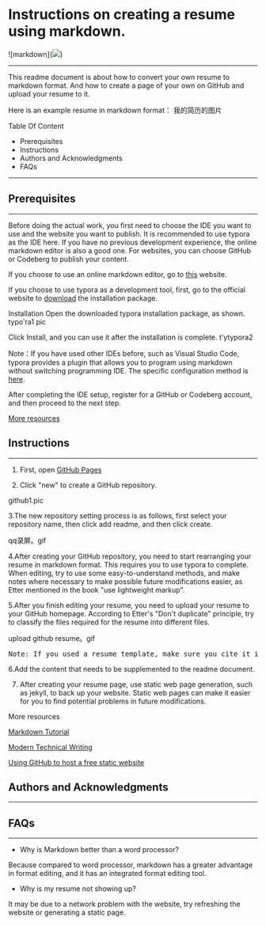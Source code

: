 # Instructions on creating a resume using markdown.
![markdown](<a href='https://www.linkpicture.com/view.php?img=LPic6407b6a5500b62033814859'><img src='https://www.linkpicture.com/q/markdown.jfif' type='image'></a>)

------------

This readme document is about how to convert your own resume to markdown format. And how to create a page of your own on GitHub and upload your resume to it.

Here is an example resume in markdown format：
我的简历的图片


Table Of Content
- Prerequisites
- Instructions
- Authors and Acknowledgments
- FAQs 

---
## Prerequisites
---
Before doing the actual work, you first need to choose the IDE you want to use and the website you want to publish. It is recommended to use typora as the IDE here. If you have no previous development experience, the online markdown editor is also a good one. For websites, you can choose GitHub or Codeberg to publish your content.

If you choose to use an online markdown editor, go to [this](https://markdown-editor.github.io/ "this") website.

If you choose to use typora as a development tool, first, go to the official website to [download](https://typora.io/ "download") the installation package.

Installation
Open the downloaded typora installation package, as shown.
typo'ra1 pic


Click Install, and you can use it after the installation is complete.
t'ytypora2 

Note：If you have used other IDEs before, such as Visual Studio Code, typora provides a plugin that allows you to program using markdown without switching programming IDE. The specific configuration method is [here](https://marketplace.visualstudio.com/items?itemName=cweijan.vscode-typora "here").

After completing the IDE setup, register for a GitHub or Codeberg account, and then proceed to the next step.

[More resources](https://www.markdowntutorial.com/ "More resources")

## Instructions
---
1. First, open [GitHub Pages](https://pages.github.com/ "GitHub Pages")

2. Click "new" to create a GitHub repository.

github1.pic

3.The new repository setting process is as follows, first select your repository name, then click add readme, and then click create.

qq录屏。gif

4.After creating your GitHub repository, you need to start rearranging your resume in markdown format. This requires you to use typora to complete. When editing, try to use some easy-to-understand methods, and make notes where necessary to make possible future modifications easier, as Etter mentioned in the book "use lightweight markup".

5.After you finish editing your resume, you need to upload your resume to your GitHub homepage. According to Etter's "Don't duplicate" principle, try to classify the files required for the resume into different files.

upload github resume。gif

<pre>Note: If you used a resume template, make sure you cite it in your file to avoid copyright issues.</pre>

6.Add the content that needs to be supplemented to the readme document.

7. After creating your resume page, use static web page generation, such as jekyll, to back up your website. Static web pages can make it easier for you to find potential problems in future modifications.



More resources

[Markdown Tutorial](https://www.markdowntutorial.com "Markdown Tutorial")

[Modern Technical Writing](https://www.amazon.ca/Modern-Technical-Writing-Introduction-Documentation-ebook/dp/B01A2QL9SS/ref=sr_1_1?adgrpid=1355698070375399&hvadid=84731640865659&hvbmt=bp&hvdev=c&hvlocphy=5120&hvnetw=o&hvqmt=p&hvtargid=kwd-84731299607821%3Aloc-32&hydadcr=22459_13387101&keywords=modern+technical+writing&qid=1678225723&sr=8-1 "Modern Technical Writing")

[Using GitHub to host a free static website](https://www.geeksforgeeks.org/using-github-to-host-a-free-static-website/ "Using GitHub to host a free static website")



## Authors and Acknowledgments
---











## FAQs
---
- Why is Markdown better than a word processor?

Because compared to word processor, markdown has a greater advantage in format editing, and it has an integrated format editing tool.

- Why is my resume not showing up?

It may be due to a network problem with the website, try refreshing the website or generating a static page.











